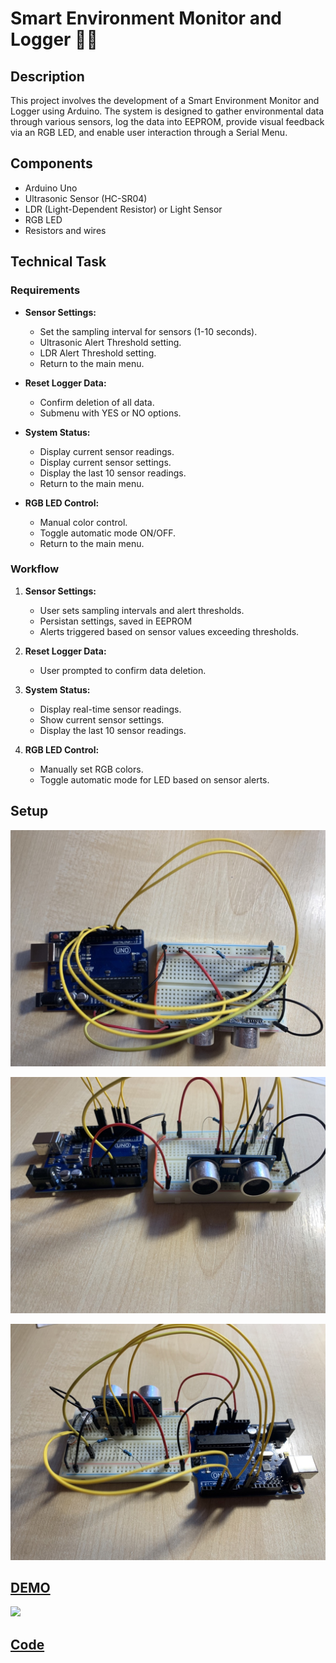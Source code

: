 # Smart Environment Monitor and Logger :robot::ledger:

## Description

This project involves the development of a Smart Environment Monitor and Logger using Arduino. The system is designed to gather environmental data through various sensors, log the data into EEPROM, provide visual feedback via an RGB LED, and enable user interaction through a Serial Menu.

## Components

- Arduino Uno
- Ultrasonic Sensor (HC-SR04)
- LDR (Light-Dependent Resistor) or Light Sensor
- RGB LED
- Resistors and wires

## Technical Task

### Requirements

- **Sensor Settings:**
  - Set the sampling interval for sensors (1-10 seconds).
  - Ultrasonic Alert Threshold setting.
  - LDR Alert Threshold setting.
  - Return to the main menu.

- **Reset Logger Data:**
  - Confirm deletion of all data.
  - Submenu with YES or NO options.

- **System Status:**
  - Display current sensor readings.
  - Display current sensor settings.
  - Display the last 10 sensor readings.
  - Return to the main menu.

- **RGB LED Control:**
  - Manual color control.
  - Toggle automatic mode ON/OFF.
  - Return to the main menu.

### Workflow

1. **Sensor Settings:**
   - User sets sampling intervals and alert thresholds.
   - Persistan settings, saved in EEPROM
   - Alerts triggered based on sensor values exceeding thresholds.

2. **Reset Logger Data:**
   - User prompted to confirm data deletion.

3. **System Status:**
   - Display real-time sensor readings.
   - Show current sensor settings.
   - Display the last 10 sensor readings.

4. **RGB LED Control:**
   - Manually set RGB colors.
   - Toggle automatic mode for LED based on sensor alerts.

## Setup

![](https://github.com/radubuzas/IntroductionToRobotics/blob/master/Assets/Homework5/top.jpeg)

![](https://github.com/radubuzas/IntroductionToRobotics/blob/master/Assets/Homework5/front_side.jpeg)

![](https://github.com/radubuzas/IntroductionToRobotics/blob/master/Assets/Homework5/back_side.jpeg)


## [DEMO](https://youtube_link_here)
[![](https://img.youtube.com/vi/baLxZFGrtDU/0.jpg)](https://youtu.be/baLxZFGrtDU)

## [Code](https://github.com/radubuzas/IntroductionToRobotics/blob/master/Homework/Homework5/Homework5.ino)
